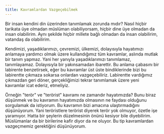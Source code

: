 ```yaml
---
title: Kavramlardan Vazgeçebilmek
---
```


Bir insan kendini din üzerinden tanımlamak zorunda mıdır? Nasıl hiçbir tarikata
üye olmadan müslüman olabiliyorsam, hiçbir dine üye olmadan da insan olabilirim.
Aynı şekilde hiçbir millete bağlı olmadan da insan olabilirim, vatandaş da
olabilirim.

Kendimizi, yaşadıklarımızı, çevremizi, ülkemizi, dolayısıyla hayatımızı
anlamaya yardımcı olmak üzere kullandığımız tüm kavramlar, aslında mutlak bir
tanım yapmaz. Yani her yanıyla yaşadıklarımızı tanımlamaz, tanımlayamaz.
Dolayısıyla bir yakınsamadan ibarettir. Bu anlama çabasını bir labirente
benzetirsek, eğer bu kavramlar üst üste bindiklerinde bizi bu labirentte çıkmaza
sokarsa onlardan vazgeçebiliriz. Labirentte vardığımız çıkmazdan geri döner,
gerçekliğimizi tekrar tanımlamak üzere yeni kavramlar icat ederiz, etmeliyiz.

Örneğin "terör" ve "terörist" kavramı ne zamandır hayatımızda? Bunu biraz
düşünmek ve bu kavramın hayatımızda olmasının ne faydası olduğunu sorgulamak da
istiyorum. Bu kavramın bizi amacına ulaştırmadığını düşünüyorum. Yani
teröristlere terörist diyerek terör yok olmuyor, özetle işe yaramıyor. Hatta bir
şeylerin düzelmesinin önünü kesiyor bile diyebilirim. Müslümanlar da bir
birilerine kafir diyor da ne oluyor. Bu tip kavramlardan vazgeçmemiz gerektiğini
düşünüyorum.
